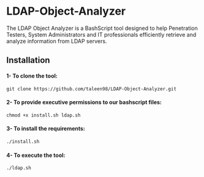 # LDAP-Object-Analyzer
The LDAP Object Analyzer is a BashScript tool designed to help Penetration Testers, System Administrators and IT professionals efficiently retrieve and analyze information from LDAP servers.

## Installation
#### 1- To clone the tool:
```
git clone https://github.com/taleen98/LDAP-Object-Analyzer.git
```
#### 2- To provide executive permissions to our bashscript files:
```
chmod +x install.sh ldap.sh
```
#### 3- To install the requirements:
```
./install.sh
```
#### 4- To execute the tool:
```
./ldap.sh
```
